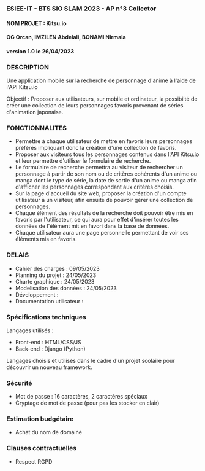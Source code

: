 ### ESIEE-IT - BTS SIO SLAM 2023 - AP n°3 Collector
#### NOM PROJET : Kitsu.io
#### OG Orcan, IMZILEN Abdelali, BONAMI Nirmala
#### version 1.0 le 26/04/2023

### DESCRIPTION
Une application mobile sur la recherche de personnage d'anime à l'aide de l'API Kitsu.io

Objectif : Proposer aux utilisateurs, sur mobile et ordinateur, la possibilté de créer une collection de leurs personnages favoris provenant de séries d'animation japonaise.

### FONCTIONNALITES
* Permettre à chaque utilisateur de mettre en favoris leurs personnages préférés impliquant donc la création d'une collection de favoris.
* Proposer aux visiteurs tous les personnages contenus dans l'API Kitsu.io et leur permettre d'utiliser le formulaire de recherche.
* Le formulaire de recherche permettra au visiteur de rechercher un personnage à partir de son nom ou de critères cohérents d'un anime ou manga dont le type de série, la date de sortie d'un anime ou manga afin d'afficher les personnages correspondant aux critères choisis.
* Sur la page d'accueil du site web, proposer la création d'un compte utilisateur à un visiteur, afin ensuite de pouvoir gérer une collection de personnages.
* Chaque élément des résultats de la recherche doit pouvoir être mis en favoris par l'utilisateur, ce qui aura pour effet d'insérer toutes les données de l'élément mit en favori dans la base de données.
* Chaque utilisateur aura une page personnelle permettant de voir ses éléments mis en favoris.

### DELAIS
- Cahier des charges : 09/05/2023
- Planning du projet : 24/05/2023
- Charte graphique : 24/05/2023
- Modelisation des données : 24/05/2023
- Développement : 
- Documentation utilisateur : 

### Spécifications techniques
Langages utilisés : 
- Front-end : HTML/CSS/JS
- Back-end : Django (Python)

Langages choisis et utilisés dans le cadre d'un projet scolaire pour découvrir un nouveau framework.

### Sécurité
- Mot de passe : 16 caractères, 2 caractères spéciaux 
- Cryptage de mot de passe (pour pas les stocker en clair)

### Estimation budgétaire
- Achat du nom de domaine

### Clauses contractuelles
- Respect RGPD
